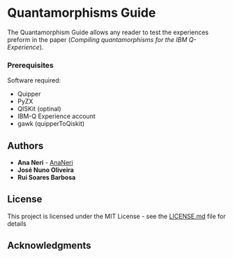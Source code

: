 # Quantamorphisms Guide

The Quantamorphism Guide allows any reader to test the experiences preform in the paper (*Compiling quantamorphisms for the IBM Q-Experience*).

### Prerequisites

Software required:
* Quipper
* PyZX
* QISKit (optinal)
* IBM-Q Experience account
* gawk (quipperToQiskit)

## Authors

* **Ana Neri** - [AnaNeri](https://github.com/AnaNeri)
* **José Nuno Oliveira** 
* **Rui Soares Barbosa**

## License

This project is licensed under the MIT License - see the [LICENSE.md](LICENSE.md) file for details

## Acknowledgments
